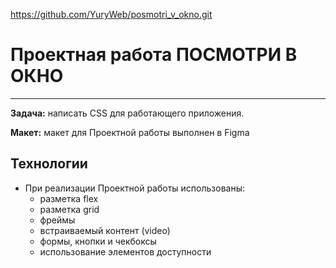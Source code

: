 https://github.com/YuryWeb/posmotri_v_okno.git

# Проектная работа ПОСМОТРИ В ОКНО

---

**Задача:** написать CSS для работающего приложения.

**Макет:** макет для Проектной работы выполнен в Figma

## Технологии

- При реализации Проектной работы использованы:
  - разметка flex
  - разметка grid
  - фреймы
  - встраиваемый контент (video)
  - формы, кнопки и чекбоксы
  - использование элементов доступности
